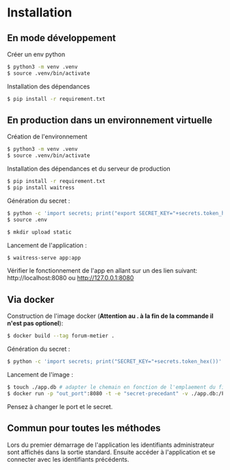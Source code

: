 # Installation

## En mode développement

Créer un env python
```sh
$ python3 -m venv .venv
$ source .venv/bin/activate
```

Installation des dépendances
```sh
$ pip install -r requirement.txt
```

## En production dans un environnement virtuelle

Création de l'environnement
```sh
$ python3 -m venv .venv
$ source .venv/bin/activate
```

Installation des dépendances et du serveur de production
```sh
$ pip install -r requirement.txt
$ pip install waitress
```

Génération du secret :
```sh
$ python -c 'import secrets; print("export SECRET_KEY="+secrets.token_hex())' > .env
$ source .env
```

```sh
$ mkdir upload static
```

Lancement de l'application :
```sh
$ waitress-serve app:app
```

Vérifier le fonctionnement de l'app en allant sur un des lien suivant: http://localhost:8080 ou http://127.0.0.1:8080

## Via docker

Construction de l'image docker (**Attention au . à la fin de la commande il n'est pas optionel**):
```sh
$ docker build --tag forum-metier .
```

Génération du secret :
```sh
$ python -c 'import secrets; print("SECRET_KEY="+secrets.token_hex())'
```

Lancement de l'image :
```sh
$ touch ./app.db # adapter le chemain en fonction de l'emplaement du fichier de base de données
$ docker run -p "out_port":8080 -t -e "secret-precedant" -v ./app.db:/ForumMetier/app/app.db forum-metier
```
Pensez à changer le port et le secret.

## Commun pour toutes les méthodes
Lors du premier démarrage de l'application les identifiants administrateur sont affichés dans la sortie standard. Ensuite accéder à l'application et se connecter avec les identifiants précédents.